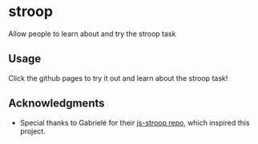 # stroop
Allow people to learn about and try the stroop task 

## Usage
Click the github pages to try it out and learn about the stroop task!

## Acknowledgments

- Special thanks to Gabrielė for their [js-stroop repo]([https://github.com/author/other-project](https://github.com/xonism/js-stroop/tree/main)), which inspired this project.

